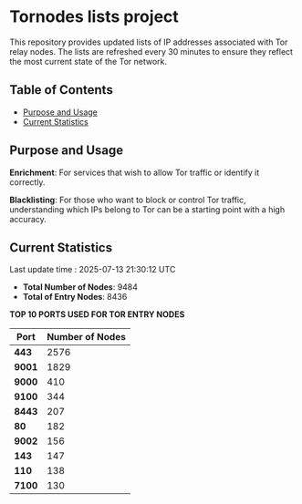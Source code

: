 # Tornodes lists project

This repository provides updated lists of IP addresses associated with Tor relay nodes. The lists are refreshed every 30 minutes to ensure they reflect the most current state of the Tor network.

## Table of Contents

- [Purpose and Usage](#purpose-and-usage)
- [Current Statistics](#current-statistics)


## Purpose and Usage

**Enrichment**: For services that wish to allow Tor traffic or identify it correctly.

**Blacklisting**: For those who want to block or control Tor traffic, understanding which IPs belong to Tor can be a starting point with a high accuracy.

## Current Statistics

Last update time : 2025-07-13 21:30:12 UTC

- **Total Number of Nodes**: 9484
- **Total of Entry Nodes**: 8436

**TOP 10 PORTS USED FOR TOR ENTRY NODES**

| **Port** | **Number of Nodes** |
|------|-----------------|
| **443**   | 2576  |
| **9001**   | 1829  |
| **9000**   | 410  |
| **9100**   | 344  |
| **8443**   | 207  |
| **80**   | 182  |
| **9002**   | 156  |
| **143**   | 147  |
| **110**   | 138  |
| **7100**   | 130  |

